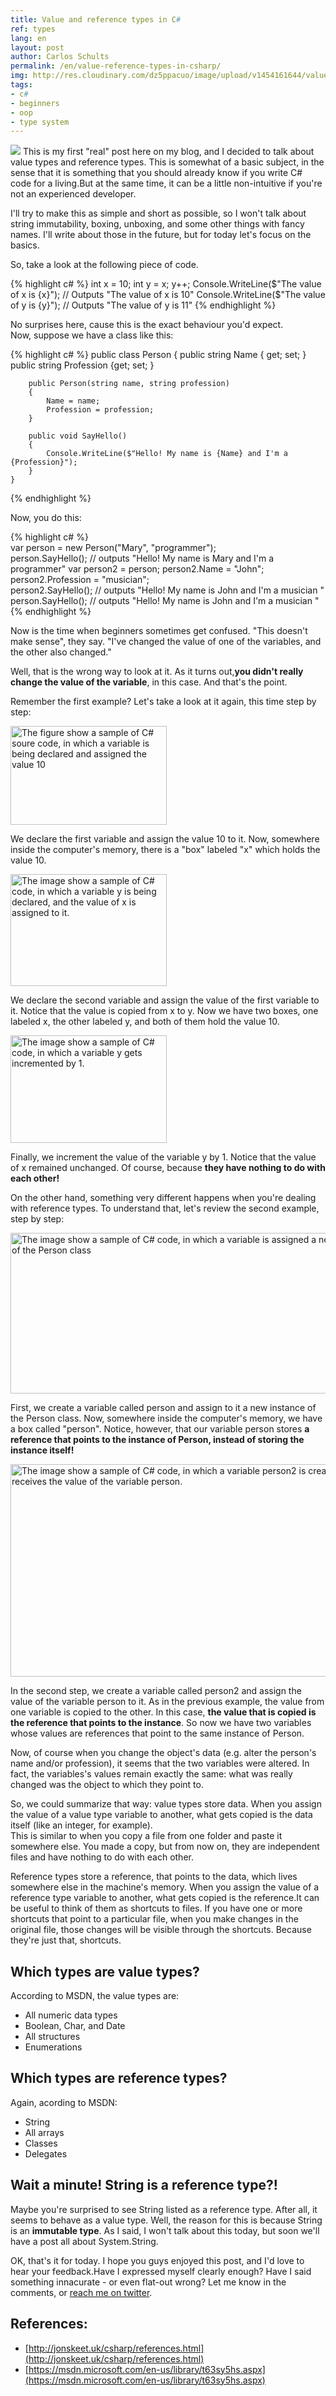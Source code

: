 ```yaml
---
title: Value and reference types in C#
ref: types
lang: en
layout: post
author: Carlos Schults
permalink: /en/value-reference-types-in-csharp/
img: http://res.cloudinary.com/dz5ppacuo/image/upload/v1454161644/value-reference-types-1038x437_tutiht.png
tags:
- c#
- beginners
- oop
- type system
---
```

![](http://res.cloudinary.com/dz5ppacuo/image/upload/v1454161644/value-reference-types-1038x437_tutiht.png)
This is my first "real" post here on my blog, and I decided to talk about value types and reference types. This is somewhat of a basic subject, in the sense that it is something that you should already know if you write C# code for a living.But at the same time, it can be a little non-intuitive if you're not an experienced developer.
<!--more-->
I'll try to make this as simple and short as possible, so I won't talk about string immutability, boxing, unboxing, and some other things with fancy names.
I'll write about those in the future, but for today let's focus on the basics.

So, take a look at the following piece of code.

{% highlight c# %}
    int x = 10;
    int y = x;
    y++;
    Console.WriteLine($"The value of x is {x}"); // Outputs "The value of x is 10"
    Console.WriteLine($"The value of y is {y}"); // Outputs "The value of y is 11"
{% endhighlight %}

No surprises here, cause this is the exact behaviour you'd expect.<br />
Now, suppose we have a class like this:

{% highlight c# %}
    public class Person
    {
        public string Name { get; set; }
        public string Profession {get; set; }

        public Person(string name, string profession)
        {
            Name = name;
            Profession = profession;
        }

        public void SayHello()
        {
            Console.WriteLine($"Hello! My name is {Name} and I'm a {Profession}");
        }
    }
{% endhighlight %}

Now, you do this:<code> </code>

 {% highlight c# %}   
    var person = new Person("Mary", "programmer");    
    person.SayHello(); // outputs "Hello! My name is Mary and I'm a programmer"
    var person2 = person;
    person2.Name = "John";
    person2.Profession = "musician";    
    person2.SayHello(); // outputs "Hello! My name is John and I'm a musician "  
    person.SayHello();   // outputs "Hello! My name is John and I'm a musician " 
{% endhighlight %}

Now is the time when beginners sometimes get confused. "This doesn't make sense", they say. "I've changed the value of one of the variables, and the other also changed."

Well, that is the wrong way to look at it. As it turns out,**you didn't really change the value of the variable**, in this case. And that's the point.

Remember the first example? Let's take a look at it again, this time step by step:

<img alt="The figure show a sample of C# soure code, in which a variable is being declared and assigned the value 10" src="http://res.cloudinary.com/dz5ppacuo/image/upload/v1454161625/fig1_czxki5.png" style="height:158px; width:250px" />

We declare the first variable and assign the value 10 to it. Now, somewhere inside the computer's memory, there is a "box" labeled "x" which holds the value 10.

<a href="#"><img alt="The image show a sample of C# code, in which a variable y is being declared, and the value of x is assigned to it." src="http://res.cloudinary.com/dz5ppacuo/image/upload/v1454161628/fig2_m1gxsd.png" style="height:179px; width:250px" /></a>

We declare the second variable and assign the value of the first variable to it. Notice that the value is copied from x to y. Now we have two boxes, one labeled x, the other labeled y, and both of them hold the value 10.

<a href="#"><img alt="The image show a sample of C# code, in which a variable y gets incremented by 1." src="http://res.cloudinary.com/dz5ppacuo/image/upload/v1454161625/fig3_esck9i.png" style="height:172px; width:250px" /></a>

Finally, we increment the value of the variable y by 1. Notice that the value of x remained unchanged. Of course, because <strong>they have nothing to do with each other! </strong>

On the other hand, something very different happens when you're dealing with reference types. To understand that, let's review the second example, step by step:

<a href="#"><img alt="The image show a sample of C# code, in which a variable is assigned a new instance of the Person class" src="http://res.cloudinary.com/dz5ppacuo/image/upload/v1454161628/fig4_kxmmuk.png" style="height:257px; width:600px" /></a>

First, we create a variable called person and assign to it a new instance of the Person class. Now, somewhere inside the computer's memory, we have a box called "person". Notice, however, that our variable person stores <strong>a reference that points to the instance of Person, instead of storing the instance itself!</strong>

<a href="#"><img alt="The image show a sample of C# code, in which a variable person2 is created and receives the value of the variable person." src="http://res.cloudinary.com/dz5ppacuo/image/upload/v1454161623/fig5_aznix0.png" style="height:340px; width:600px" /></a>

In the second step, we create a variable called person2 and assign the value of the variable person to it. As in the previous example, the value from one variable is copied to the other. In this case, <strong>the value that is copied is the reference that points to the instance</strong>. So now we have two variables whose values are references that point to the same instance of Person.

Now, of course when you change the object's data (e.g. alter the person's name and/or profession), it seems that the two variables were altered. In fact, the variables's values remain exactly the same: what was really changed was the object to which they point to.

So, we could summarize that way: value types store data. When you assign the value of a value type variable to another, what gets copied is the data itself (like an integer, for example).<br />
This is similar to when you copy a file from one folder and paste it somewhere else. You made a copy, but from now on, they are independent files and have nothing to do with each other.

Reference types store a reference, that points to the data, which lives somewhere else in the machine's memory. When you assign the value of a reference type variable to another, what gets copied is the reference.It can be useful to think of them as shortcuts to files. If you have one or more shortcuts that point to a particular file, when you make changes in the original file, those changes will be visible through the shortcuts. Because they're just that, shortcuts.

## Which types are value types? ##

According to MSDN, the value types are:

- All numeric data types
- Boolean, Char, and Date
- All structures
- Enumerations

## Which types are reference types? ##

Again, acording to MSDN:

- String
- All arrays
- Classes
- Delegates

## Wait a minute! String is a reference type?! ##

Maybe you're surprised to see String listed as a reference type. After all, it seems to behave as a value type. 
Well, the reason for this is because String is an **immutable type**. As I said, I won't talk about this today, but soon we'll have a post all about System.String.

OK, that's it for today. I hope you guys enjoyed this post, and I'd love to hear your feedback.Have I expressed myself clearly enough? Have I said something innacurate - or even flat-out wrong?
Let me know in the comments, or [reach me on twitter](http://twitter.com/carlosschults).

## References: ##

- [http://jonskeet.uk/csharp/references.html](http://jonskeet.uk/csharp/references.html)
- [https://msdn.microsoft.com/en-us/library/t63sy5hs.aspx](https://msdn.microsoft.com/en-us/library/t63sy5hs.aspx)
